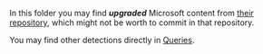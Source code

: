 In this folder you may find ***upgraded*** Microsoft content from [their repository](https://github.com/Azure/Azure-Sentinel/tree/master/Detections), which might not be worth to commit in that repository.

You may find other detections directly in [Queries](https://github.com/ep3p/Sentinel_KQL/tree/main/Queries).
